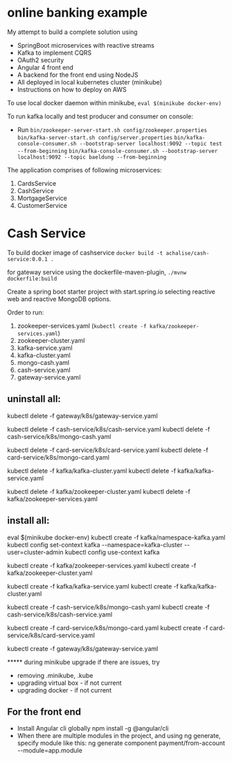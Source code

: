 # online banking example

My attempt to build a complete solution using

* SpringBoot microservices with reactive streams
* Kafka to implement CQRS
* OAuth2 security
* Angular 4 front end
* A backend for the front end using NodeJS
* All deployed in local kubernetes cluster (minikube)
* Instructions on how to deploy on AWS

To use local docker daemon within minikube, `eval $(minikube docker-env)`

To run kafka locally and test producer and consumer on console:

* Run `bin/zookeeper-server-start.sh config/zookeeper.properties`
      `bin/kafka-server-start.sh config/server.properties`
      `bin/kafka-console-consumer.sh --bootstrap-server localhost:9092 --topic test --from-beginning`
      `bin/kafka-console-consumer.sh --bootstrap-server localhost:9092 --topic baeldung --from-beginning`


The application comprises of following microservices:


1. CardsService
2. CashService
3. MortgageService
4. CustomerService

# Cash Service

To build docker image of cashservice
`docker build -t achalise/cash-service:0.0.1 .`

for gateway service using the dockerfile-maven-plugin, 
`./mvnw dockerfile:build`

Create a spring boot starter project with start.spring.io selecting reactive web and reactive MongoDB options.



Order to run:

1. zookeeper-services.yaml (`kubectl create -f kafka/zookeeper-services.yaml`)
2. zookeeper-cluster.yaml
3. kafka-service.yaml
4. kafka-cluster.yaml
5. mongo-cash.yaml
6. cash-service.yaml
7. gateway-service.yaml


uninstall all:
--------------
kubectl delete -f gateway/k8s/gateway-service.yaml

kubectl delete -f cash-service/k8s/cash-service.yaml
kubectl delete -f cash-service/k8s/mongo-cash.yaml

kubectl delete -f card-service/k8s/card-service.yaml 
kubectl delete -f card-service/k8s/mongo-card.yaml

kubectl delete -f kafka/kafka-cluster.yaml
kubectl delete -f kafka/kafka-service.yaml

kubectl delete -f kafka/zookeeper-cluster.yaml
kubectl delete -f kafka/zookeeper-services.yaml

install all:
------------
eval $(minikube docker-env)
kubectl create -f kafka/namespace-kafka.yaml
kubectl config set-context kafka --namespace=kafka-cluster --user=cluster-admin
kubectl config use-context kafka

kubectl create -f kafka/zookeeper-services.yaml
kubectl create -f kafka/zookeeper-cluster.yaml

kubectl create -f kafka/kafka-service.yaml 
kubectl create -f kafka/kafka-cluster.yaml

kubectl create -f cash-service/k8s/mongo-cash.yaml
kubectl create -f cash-service/k8s/cash-service.yaml 

kubectl create -f card-service/k8s/mongo-card.yaml
kubectl create -f card-service/k8s/card-service.yaml

kubectl create -f gateway/k8s/gateway-service.yaml

***** during minikube upgrade if there are issues, try
   - removing .minikube, .kube
   - upgrading virtual box - if not current
   - upgrading docker - if not current





## For the front end

- Install Angular cli globally
  npm install -g @angular/cli
- When there are multiple modules in the project, and using ng generate, specify module like this:
   ng generate component payment/from-account --module=app.module



